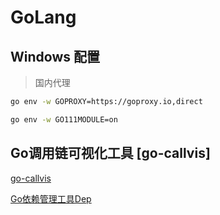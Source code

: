# GoLang

## Windows 配置

> 国内代理
```bash
go env -w GOPROXY=https://goproxy.io,direct

go env -w GO111MODULE=on
```
## Go调用链可视化工具 [go-callvis] 

[go-callvis](https://mp.weixin.qq.com/s/1UhSS9mJBf_C6j9Mpx14uA)

[Go依赖管理工具Dep](https://www.huweihuang.com/golang-notes/introduction/package/dep-usage.html)
